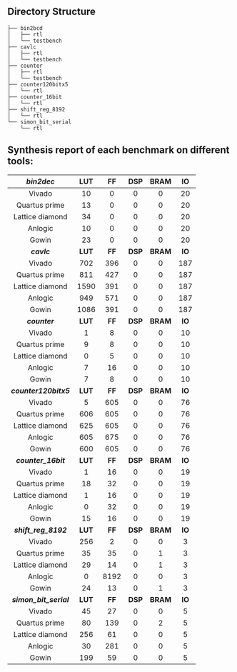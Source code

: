 ## Directory Structure
    ├── bin2bcd
    │   ├── rtl
    │   └── testbench
    ├── cavlc
    │   ├── rtl
    │   └── testbench
    ├── counter
    │   ├── rtl
    │   └── testbench
    ├── counter120bitx5
    │   └── rtl
    ├── counter_16bit
    │   └── rtl
    ├── shift_reg_8192
    │   └── rtl
    └── simon_bit_serial
        └── rtl


## Synthesis report of each benchmark on different tools:

|**_bin2dec_**|**LUT**|**FF**|**DSP**|**BRAM**|**IO**|
|:---:|:---:|:---:|:---:|:---:|:---:|
|Vivado|10|0|0|0|20|
|Quartus prime|13|0|0|0|20|
|Lattice diamond|34|0|0|0|20|
|Anlogic|10|0|0|0|20|
|Gowin|23|0|0|0|20|
|**_cavlc_**|**LUT**|**FF**|**DSP**|**BRAM**|**IO**|
|Vivado|702|396|0|0|187|
|Quartus prime|811|427|0|0|187|
|Lattice diamond|1590|391|0|0|187|
|Anlogic|949|571|0|0|187|
|Gowin|1086|391|0|0|187|
|**_counter_**|**LUT**|**FF**|**DSP**|**BRAM**|**IO**|
|Vivado|1|8|0|0|10|
|Quartus prime|9|8|0|0|10|
|Lattice diamond|0|5|0|0|10|
|Anlogic|7|16|0|0|10|
|Gowin|7|8|0|0|10|
|**_counter120bitx5_**|**LUT**|**FF**|**DSP**|**BRAM**|**IO**|
|Vivado|5|605|0|0|76|
|Quartus prime|606|605|0|0|76|
|Lattice diamond|625|605|0|0|76|
|Anlogic|605|675|0|0|76|
|Gowin|600|605|0|0|76|
|**_counter_16bit_**|**LUT**|**FF**|**DSP**|**BRAM**|**IO**|
|Vivado|1|16|0|0|19|
|Quartus prime|18|32|0|0|19|
|Lattice diamond|1|16|0|0|19|
|Anlogic|0|32|0|0|19|
|Gowin|15|16|0|0|19|
|**_shift_reg_8192_**|**LUT**|**FF**|**DSP**|**BRAM**|**IO**|
|Vivado|256|2|0|0|3|
|Quartus prime|35|35|0|1|3|
|Lattice diamond|29|14|0|1|3|
|Anlogic|0|8192|0|0|3|
|Gowin|24|13|0|1|3|
|**_simon_bit_serial_**|**LUT**|**FF**|**DSP**|**BRAM**|**IO**|
|Vivado|45|27|0|0|5|
|Quartus prime|80|139|0|2|5|
|Lattice diamond|256|61|0|0|5|
|Anlogic|30|281|0|0|5|
|Gowin|199|59|0|0|5|
